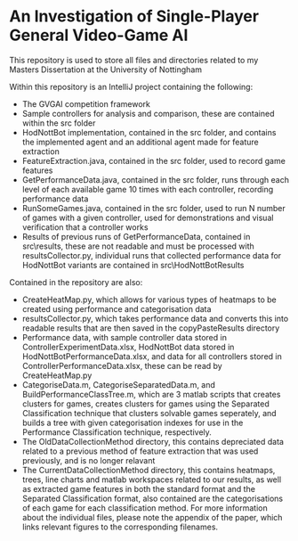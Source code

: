 # An Investigation of Single-Player General Video-Game AI

This repository is used to store all files and directories related to my Masters Dissertation at the University of Nottingham

Within this repository is an IntelliJ project containing the following:
- The GVGAI competition framework
- Sample controllers for analysis and comparison, these are contained within the src folder
- HodNottBot implementation, contained in the src folder, and contains the implemented agent and an additional agent made for feature extraction
- FeatureExtraction.java, contained in the src folder, used to record game features
- GetPerformanceData.java, contained in the src folder, runs through each level of each available game 10 times with each controller, recording performance data
- RunSomeGames.java, contained in the src folder, used to run N number of games with a given controller, used for demonstrations and visual verification that a controller works
- Results of previous runs of GetPerformanceData, contained in src\results, these are not readable and must be processed with resultsCollector.py, individual runs that collected performance data for HodNottBot variants are contained in src\HodNottBotResults

Contained in the repository are also:
- CreateHeatMap.py, which allows for various types of heatmaps to be created using performance and categorisation data
- resultsCollector.py, which takes performance data and converts this into readable results that are then saved in the copyPasteResults directory
- Performance data, with sample controller data stored in ControllerExperimentData.xlsx, HodNottBot data stored in HodNottBotPerformanceData.xlsx, and data for all controllers stored in ControllerPerformanceData.xlsx, these can be read by CreateHeatMap.py
- CategoriseData.m, CategoriseSeparatedData.m, and BuildPerformanceClassTree.m, which are 3 matlab scripts that creates clusters for games, creates clusters for games using the Separated Classification technique that clusters solvable games seperately, and builds a tree with given categorisation indexes for use in the Performance Classification technique, respectively.
- The OldDataCollectionMethod directory, this contains depreciated data related to a previous method of feature extraction that was used previously, and is no longer relavant
- The CurrentDataCollectionMethod directory, this contains heatmaps, trees, line charts and matlab workspaces related to our results, as well as extracted game features in both the standard format and the Separated Classification format, also contained are the categorisations of each game for each classification method. For more information about the individual files, please note the appendix of the paper, which links relevant figures to the corresponding filenames.

